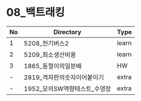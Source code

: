 # 08_백트래킹

| No | Directory | Type |
|---|---|---|
| 1 | 5208_전기버스2 | learn |
| 2 | 5209_최소생산비용 | learn |
| 3 | 1865_동철이의일분배 | HW |
| - | 2819_격자판의숫자이어붙이기 | extra |
| - | 1952_모의SW역량테스트_수영장 | extra |
